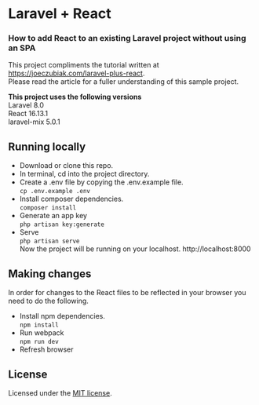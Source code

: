 # Laravel + React
### How to add React to an existing Laravel project without using an SPA

This project compliments the tutorial written at https://joeczubiak.com/laravel-plus-react.    
Please read the article for a fuller understanding of this sample project.    

**This project uses the following versions**    
Laravel 8.0    
React 16.13.1    
laravel-mix 5.0.1    

## Running locally
* Download or clone this repo.    
* In terminal, cd into the project directory.    
* Create a .env file by copying the .env.example file.    
`cp .env.example .env`    
* Install composer dependencies.    
`composer install`    
* Generate an app key    
`php artisan key:generate`    
* Serve    
`php artisan serve`    
Now the project will be running on your localhost. http://localhost:8000

## Making changes 
In order for changes to the React files to be reflected in your browser you need to do the following.    
* Install npm dependencies.    
`npm install`    
* Run webpack    
`npm run dev`    
* Refresh browser    

## License
Licensed under the [MIT license](https://opensource.org/licenses/MIT).

